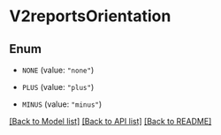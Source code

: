 # V2reportsOrientation

## Enum


* `NONE` (value: `"none"`)

* `PLUS` (value: `"plus"`)

* `MINUS` (value: `"minus"`)


[[Back to Model list]](../README.md#documentation-for-models) [[Back to API list]](../README.md#documentation-for-api-endpoints) [[Back to README]](../README.md)


